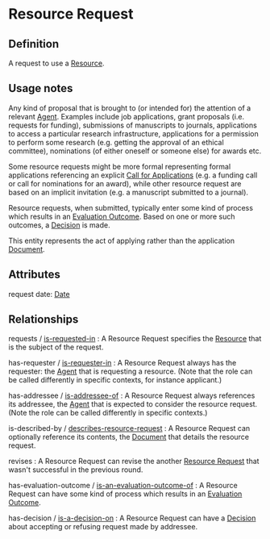 # Resource Request

## Definition
A request to use a [Resource](../entities/Resource.md).

## Usage notes
Any kind of proposal that is brought to (or intended for) the attention of a relevant [Agent](../entities/Agent.md).
Examples include job applications, grant proposals (i.e. requests for funding), submissions of manuscripts to journals, applications to access a particular research infrastructure, applications for a permission to perform some research (e.g. getting the approval of an ethical committee), nominations (of either oneself or someone else) for awards etc.

Some resource requests might be more formal representing formal applications referencing an explicit [Call for Applications](../entities/Call_for_Applications.md) (e.g. a funding call or call for nominations for an award), while other resource request are based on an implicit invitation (e.g. a manuscript submitted to a journal).

Resource requests, when submitted, typically enter some kind of process which results in an [Evaluation Outcome](../entities/Evaluation_Outcome.md).
Based on one or more such outcomes, a [Decision](../entities/Decision.md) is made.

This entity represents the act of applying rather than the application [Document](../entities/Document.md).


## Attributes
request date: [Date](../datatypes/Date.md)

## Relationships

<a name="rel__requests">requests</a> / [is-requested-in](../entities/Resource.md#user-content-rel__is-requested-in) : A Resource Request specifies the [Resource](../entities/Resource.md) that is the subject of the request.

<a name="rel__has-requester">has-requester</a> / [is-requester-in](../entities/Agent.md#user-content-rel__is-requester-in) : A Resource Request always has the requester: the [Agent](../entities/Agent.md) that is requesting a resource. (Note that the role can be called differently in specific contexts, for instance applicant.)

<a name="rel__has-addressee">has-addressee</a> / [is-addressee-of](../entities/Agent.md#user-content-rel__is-addressee-of) : A Resource Request always references its addressee, the [Agent](../entities/Agent.md) that is expected to consider the resource request. (Note the role can be called differently in specific contexts.)

<a name="rel__is-described-by">is-described-by</a> / [describes-resource-request](../entities/Document.md#user-content-rel__describes-resource-request) : A Resource Request can optionally reference its contents, the [Document](../entities/Document.md) that details the resource request.

<a name="rel__revises">revises</a> : A Resource Request can revise the another [Resource Request](../entities/Document.md) that wasn't successful in the previous round.

<a name="rel__has-evaluation-outcome">has-evaluation-outcome</a> / [is-an-evaluation-outcome-of](../entities/Evaluation_Outcome.md#user-content-rel__is-an-evaluation-outcome-of) : A Resource Request can have some kind of process which results in an [Evaluation Outcome](../entities/Evaluation_Outcome.md).

<a name="rel__has-decision">has-decision</a> / [is-a-decision-on](../entities/Decision.md#user-content-rel__is-a-decision-on) : A Resource Request can have a [Decision](../entities/Decision.md) about accepting or refusing request made by addressee.
